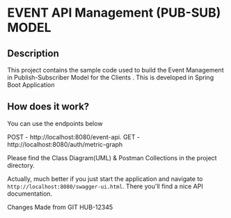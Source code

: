 # EVENT API Management (PUB-SUB) MODEL

## Description

This project contains the sample code used to build the Event Management in Publish-Subscriber Model for the Clients .
This is developed in Spring Boot Application

## How does it work?

You can use the endpoints below

POST - http://localhost:8080/event-api.
GET  - http://localhost:8080/auth/metric-graph

Please find the Class Diagram(UML) & Postman Collections in the project directory.


Actually, much better if you just start the application and navigate to `http://localhost:8080/swagger-ui.html`. There you'll find a nice API documentation.


Changes Made from GIT HUB-12345
